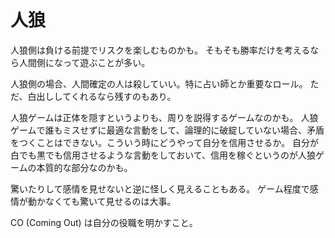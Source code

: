 # 人狼

人狼側は負ける前提でリスクを楽しむものかも。
そもそも勝率だけを考えるなら人間側になって遊ぶことが多い。

人狼側の場合、人間確定の人は殺していい。特に占い師とか重要なロール。
ただ、白出ししてくれるなら残すのもあり。

人狼ゲームは正体を隠すというよりも、周りを説得するゲームなのかも。
人狼ゲームで誰もミスせずに最適な言動をして、論理的に破綻していない場合、矛盾をつくことはできない。こういう時にどうやって自分を信用させるか。
自分が白でも黒でも信用させるような言動をしておいて、信用を稼ぐというのが人狼ゲームの本質的な部分なのかも。

驚いたりして感情を見せないと逆に怪しく見えることもある。
ゲーム程度で感情が動かなくても驚いて見せるのは大事。

CO (Coming Out) は自分の役職を明かすこと。
